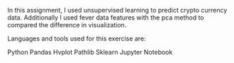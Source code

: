  In this assignment, I used unsupervised learning to predict crypto currency data. Additionally I used fever data features with the pca method to compared the difference in visualization. 

Languages and tools used for this exercise are: 

Python 
Pandas 
Hvplot 
Pathlib 
Sklearn
Jupyter Notebook
